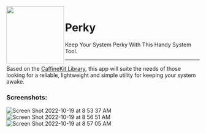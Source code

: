 <img src="https://user-images.githubusercontent.com/106783234/196711550-a376a2ea-8e45-4c37-94d7-57caf533f637.png" height="150" align="left">

# Perky

Keep Your System Perky With This Handy System Tool.

---

Based on the [CaffineKit Library](https://github.com/jrr6/CaffeineKit), this app will suite the needs of those looking for a reliable, lightweight and simple utility for keeping your system awake. 

### Screenshots:

![Screen Shot 2022-10-19 at 8 53 37 AM](https://user-images.githubusercontent.com/106783234/196711747-cd921e50-1fd6-477e-83bf-4dda10c01dad.png)
![Screen Shot 2022-10-19 at 8 56 51 AM](https://user-images.githubusercontent.com/106783234/196711835-d835f7ee-35f7-4aa3-abba-aa6a3572cdbf.png)
![Screen Shot 2022-10-19 at 8 57 05 AM](https://user-images.githubusercontent.com/106783234/196711898-da74660a-0658-4c36-af6a-1eaf895adc1c.png)
